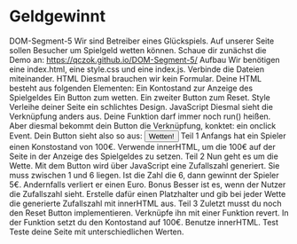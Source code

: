 # Geldgewinnt
DOM-Segment-5
Wir sind Betreiber eines Glückspiels.
Auf unserer Seite sollen Besucher um Spielgeld wetten können.
Schaue dir zunächst die Demo an: https://qczok.github.io/DOM-Segment-5/
Aufbau
Wir benötigen eine index.html, eine style.css und eine index.js.
Verbinde die Dateien miteinander.
HTML
Diesmal brauchen wir kein Formular.
Deine HTML besteht aus folgenden Elementen:
Ein Kontostand zur Anzeige des Spielgeldes
Ein Button zum wetten.
Ein zweiter Button zum Reset.
Style
Verleihe deiner Seite ein schlichtes Design.
JavaScript
Diesmal sieht die Verknüpfung anders aus.
Deine Funktion darf immer noch run() heißen.
Aber diesmal bekommt dein Button die Verknüpfung, konktet: ein onclick Event.
Dein Button sieht also so aus: <button onclick="run()">Wetten!</button>
Teil 1
Anfangs hat ein Spieler einen Konstostand von 100€.
Verwende innerHTML, um die 100€ auf der Seite in der Anzeige des Spielgeldes zu setzen.
Teil 2
Nun geht es um die Wette.
Mit dem Button wird über JavaScript eine Zufallszahl generiert. Sie muss zwischen 1 und 6 liegen.
Ist die Zahl die 6, dann gewinnt der Spieler 5€.
Andernfalls verliert er einen Euro.
Bonus
Besser ist es, wenn der Nutzer die Zufallszahl sieht.
Erstelle dafür einen Platzhalter und gib bei jeder Wette die generierte Zufallszahl mit innerHTML aus.
Teil 3
Zuletzt musst du noch den Reset Button implementieren.
Verknüpfe ihn mit einer Funktion revert.
In der Funktion setzt du den Kontostand auf 100€.
Benutze innerHTML.
Test
Teste deine Seite mit unterschiedlichen Werten.
